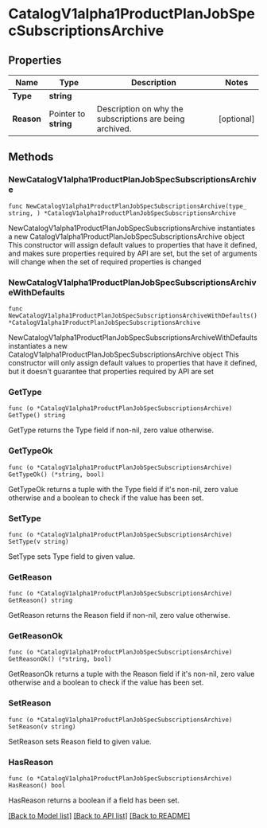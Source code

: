 # CatalogV1alpha1ProductPlanJobSpecSubscriptionsArchive

## Properties

Name | Type | Description | Notes
------------ | ------------- | ------------- | -------------
**Type** | **string** |  | 
**Reason** | Pointer to **string** | Description on why the subscriptions are being archived. | [optional] 

## Methods

### NewCatalogV1alpha1ProductPlanJobSpecSubscriptionsArchive

`func NewCatalogV1alpha1ProductPlanJobSpecSubscriptionsArchive(type_ string, ) *CatalogV1alpha1ProductPlanJobSpecSubscriptionsArchive`

NewCatalogV1alpha1ProductPlanJobSpecSubscriptionsArchive instantiates a new CatalogV1alpha1ProductPlanJobSpecSubscriptionsArchive object
This constructor will assign default values to properties that have it defined,
and makes sure properties required by API are set, but the set of arguments
will change when the set of required properties is changed

### NewCatalogV1alpha1ProductPlanJobSpecSubscriptionsArchiveWithDefaults

`func NewCatalogV1alpha1ProductPlanJobSpecSubscriptionsArchiveWithDefaults() *CatalogV1alpha1ProductPlanJobSpecSubscriptionsArchive`

NewCatalogV1alpha1ProductPlanJobSpecSubscriptionsArchiveWithDefaults instantiates a new CatalogV1alpha1ProductPlanJobSpecSubscriptionsArchive object
This constructor will only assign default values to properties that have it defined,
but it doesn't guarantee that properties required by API are set

### GetType

`func (o *CatalogV1alpha1ProductPlanJobSpecSubscriptionsArchive) GetType() string`

GetType returns the Type field if non-nil, zero value otherwise.

### GetTypeOk

`func (o *CatalogV1alpha1ProductPlanJobSpecSubscriptionsArchive) GetTypeOk() (*string, bool)`

GetTypeOk returns a tuple with the Type field if it's non-nil, zero value otherwise
and a boolean to check if the value has been set.

### SetType

`func (o *CatalogV1alpha1ProductPlanJobSpecSubscriptionsArchive) SetType(v string)`

SetType sets Type field to given value.


### GetReason

`func (o *CatalogV1alpha1ProductPlanJobSpecSubscriptionsArchive) GetReason() string`

GetReason returns the Reason field if non-nil, zero value otherwise.

### GetReasonOk

`func (o *CatalogV1alpha1ProductPlanJobSpecSubscriptionsArchive) GetReasonOk() (*string, bool)`

GetReasonOk returns a tuple with the Reason field if it's non-nil, zero value otherwise
and a boolean to check if the value has been set.

### SetReason

`func (o *CatalogV1alpha1ProductPlanJobSpecSubscriptionsArchive) SetReason(v string)`

SetReason sets Reason field to given value.

### HasReason

`func (o *CatalogV1alpha1ProductPlanJobSpecSubscriptionsArchive) HasReason() bool`

HasReason returns a boolean if a field has been set.


[[Back to Model list]](../README.md#documentation-for-models) [[Back to API list]](../README.md#documentation-for-api-endpoints) [[Back to README]](../README.md)


